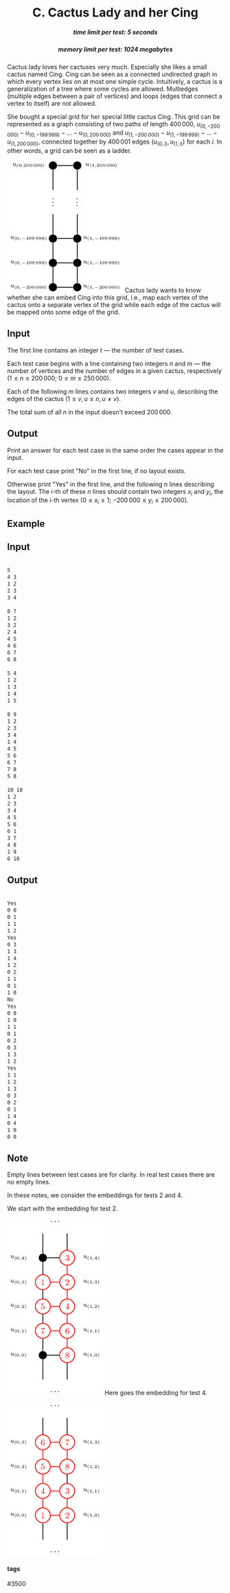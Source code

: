 <h1 style='text-align: center;'> C. Cactus Lady and her Cing</h1>

<h5 style='text-align: center;'>time limit per test: 5 seconds</h5>
<h5 style='text-align: center;'>memory limit per test: 1024 megabytes</h5>

Cactus lady loves her cactuses very much. Especially she likes a small cactus named Cing. Cing can be seen as a connected undirected graph in which every vertex lies on at most one simple cycle. Intuitively, a cactus is a generalization of a tree where some cycles are allowed. Multiedges (multiple edges between a pair of vertices) and loops (edges that connect a vertex to itself) are not allowed.

She bought a special grid for her special little cactus Cing. This grid can be represented as a graph consisting of two paths of length $400\,000$, $u_{(0, -200\,000)} - u_{(0, -199\,999)} - \ldots - u_{(0, 200\,000)}$ and $u_{(1, -200\,000)} - u_{(1, -199\,999)} - \ldots - u_{(1, 200\,000)}$, connected together by $400\,001$ edges $(u_{(0, i)}, u_{(1, i)})$ for each $i$. In other words, a grid can be seen as a ladder.

 ![](images/46b06f4eb93aa7dd8c832ea06a3e83b281939a76.png) Cactus lady wants to know whether she can embed Cing into this grid, i.e., map each vertex of the cactus onto a separate vertex of the grid while each edge of the cactus will be mapped onto some edge of the grid.

## Input

The first line contains an integer $t$ — the number of test cases.

Each test case begins with a line containing two integers $n$ and $m$ — the number of vertices and the number of edges in a given cactus, respectively ($1 \le n \le 200\,000$; $0 \le m \le 250\,000$).

Each of the following $m$ lines contains two integers $v$ and $u$, describing the edges of the cactus ($1 \le v, u \le n, u \ne v$).

The total sum of all $n$ in the input doesn't exceed $200\,000$.

## Output

Print an answer for each test case in the same order the cases appear in the input.

For each test case print "No" in the first line, if no layout exists.

Otherwise print "Yes" in the first line, and the following $n$ lines describing the layout. The $i$-th of these $n$ lines should contain two integers $x_i$ and $y_i$, the location of the $i$-th vertex ($0 \le x_i \le 1$; $-200\,000 \le y_i \le 200\,000$).

## Example

## Input


```

5
4 3
1 2
2 3
3 4

8 7
1 2
3 2
2 4
4 5
4 6
6 7
6 8

5 4
1 2
1 3
1 4
1 5

8 9
1 2
2 3
3 4
1 4
4 5
5 6
6 7
7 8
5 8

10 10
1 2
2 3
3 4
4 5
5 6
6 1
3 7
4 8
1 9
6 10
```
## Output


```

Yes
0 0
0 1
1 1
1 2
Yes
0 3
1 3
1 4
1 2
0 2
1 1
0 1
1 0
No
Yes
0 0
1 0
1 1
0 1
0 2
0 3
1 3
1 2
Yes
1 1
1 2
1 3
0 3
0 2
0 1
1 4
0 4
1 0
0 0
```
## Note

Empty lines between test cases are for clarity. In real test cases there are no empty lines.

In these notes, we consider the embeddings for tests 2 and 4.

We start with the embedding for test 2.

 ![](images/7fba62b4489597c52cafe961a066f02619015169.png) Here goes the embedding for test 4.

 ![](images/39140b46b82a91dbacc5f53c40f3140aeae00545.png) 

#### tags 

#3500 